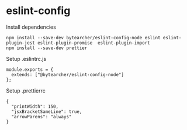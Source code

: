 # eslint-config

Install dependencies

    npm install --save-dev bytearcher/eslint-config-node eslint eslint-plugin-jest eslint-plugin-promise  eslint-plugin-import
    npm install --save-dev prettier

Setup .eslintrc.js

    module.exports = {
      extends: ["@bytearcher/eslint-config-node"]
    };

Setup .prettierrc

    {
      "printWidth": 150,
      "jsxBracketSameLine": true,
      "arrowParens": "always"
    }
